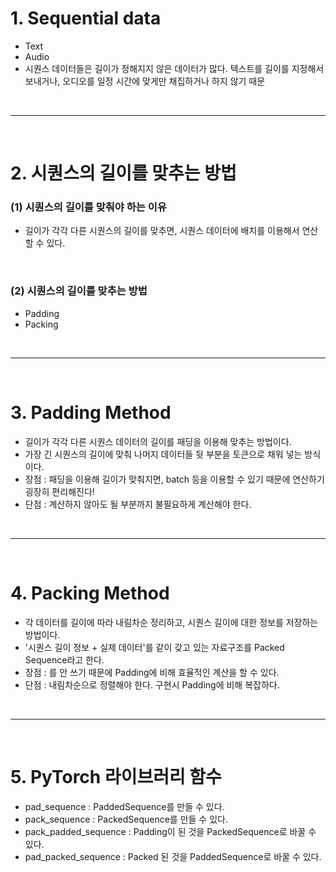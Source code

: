 # 1. Sequential data
 - Text
 - Audio
 - 시퀀스 데이터들은 길이가 정해지지 않은 데이터가 많다. 텍스트를 길이를 지정해서 보내거나, 오디오를 일정 시간에 맞게만 채집하거나 하지 않기 때문

<br>
<hr>
<br>

# 2. 시퀀스의 길이를 맞추는 방법
### (1) 시퀀스의 길이를 맞춰야 하는 이유
 - 길이가 각각 다른 시퀀스의 길이를 맞추면, 시퀀스 데이터에 배치를 이용해서 연산할 수 있다.

<br>

### (2) 시퀀스의 길이를 맞추는 방법
 - Padding
 - Packing


<br>
<hr>
<br>


# 3. Padding Method
 - 길이가 각각 다른 시퀀스 데이터의 길이를 패딩을 이용해 맞추는 방법이다.
 - 가장 긴 시퀀스의 길이에 맞춰 나머지 데이터들 뒷 부분을 <pad> 토큰으로 채워 넣는 방식이다.
 - 장점 : 패딩을 이용해 길이가 맞춰지면, batch 등을 이용할 수 있기 때문에 연산하기 굉장히 편리해진다!
 - 단점 : 계산하지 않아도 될 <pad> 부분까지 불필요하게 계산해야 한다.


<br>
<hr>
<br>


# 4. Packing Method
 - 각 데이터를 길이에 따라 내림차순 정리하고, 시퀀스 길이에 대한 정보를 저장하는 방법이다.
 - '시퀀스 길이 정보 + 실제 데이터'를 같이 갖고 있는 자료구조를 Packed Sequence라고 한다.
 - 장점 : <pad>를 안 쓰기 때문에 Padding에 비해 효율적인 계산을 할 수 있다.
 - 단점 : 내림차순으로 정렬해야 한다. 구현시 Padding에 비해 복잡하다.


<br>
<hr>
<br>


# 5. PyTorch 라이브러리 함수
 - pad_sequence : PaddedSequence를 만들 수 있다.
 - pack_sequence : PackedSequence를 만들 수 있다.
 - pack_padded_sequence : Padding이 된 것을 PackedSequence로 바꿀 수 있다.
 - pad_packed_sequence : Packed 된 것을 PaddedSequence로 바꿀 수 있다.
